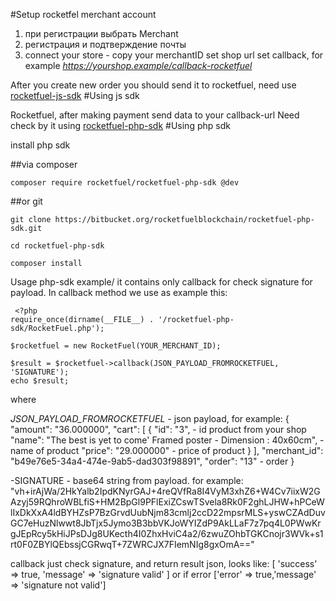 #Setup rocketfel merchant account

1. при регистрации выбрать Merchant
2. регистрация и подтверждение почты
3. connect your store - 
    copy your merchantID 
    set shop url
    set callback, for example *https://yourshop.example/callback-rocketfuel*


After you create new order you should send it to rocketfuel, need use [rocketfuel-js-sdk](https://bitbucket.org/rocketfuelblockchain/rocketfuel-js-sdk/)
#Using js sdk


Rocketfuel, after making payment send data to your callback-url
Need check by it using [rocketfuel-php-sdk](https://bitbucket.org/rocketfuelblockchain/rocketfuel-php-sdk/)
#Using php sdk

install php sdk 

##via composer 

    composer require rocketfuel/rocketfuel-php-sdk @dev

##or git 

    git clone https://bitbucket.org/rocketfuelblockchain/rocketfuel-php-sdk.git

    cd rocketfuel-php-sdk

    composer install

Usage php-sdk example/ it contains only callback for check signature for payload. In callback method we use as example this:


     <?php
    require_once(dirname(__FILE__) . '/rocketfuel-php-sdk/RocketFuel.php');

    $rocketfuel = new RocketFuel(YOUR_MERCHANT_ID);

    $result = $rocketfuel->callback(JSON_PAYLOAD_FROMROCKETFUEL, 'SIGNATURE');
    echo $result;

where 

*JSON_PAYLOAD_FROMROCKETFUEL* - json payload, for example:
{
        "amount": "36.000000",
        "cart": [
            {
                "id": "3", - id product from your shop
                "name": "The best is yet to come' Framed poster - Dimension : 40x60cm", - name of product
                "price": "29.000000" - price of product
            }
        ],
        "merchant_id": "b49e76e5-34a4-474e-9ab5-dad303f98891", 
        "order": "13" - order
}

-SIGNATURE - base64 string from payload. for example:
"vh+irAjWa/2HkYalb2IpdKNyrGAJ+4reQVfRa8I4VyM3xhZ6+W4Cv7iixW2GAzyj59RQhroWBLfiS+HM2BpGl9PFlExiZCswTSvela8Rk0F2ghLJHW+hPCeWlIxDkXxA4ldBYHZsP7BzGrvdUubNjm83cmlj2ccD22mpsrMLS+yswCZAdDuvGC7eHuzNlwwt8JbTjx5Jymo3B3bbVKJoWYIZdP9AkLLaF7z7pq4L0PWwKrgJEpRcy5kHiJPsDJg8UKecth4I0ZhxHviC4a2/6zwuZOhbTGKCnojr3WVk+s1rt0F0ZBYlQEbssjCGRwqT+7ZWRCJX7FIemNIg8gxOmA=="


callback just check signature, and return result json, looks like:
[ 'success' => true, 'message' => 'signature valid' ] or if error ['error' => true,'message' => 'signature not valid']

